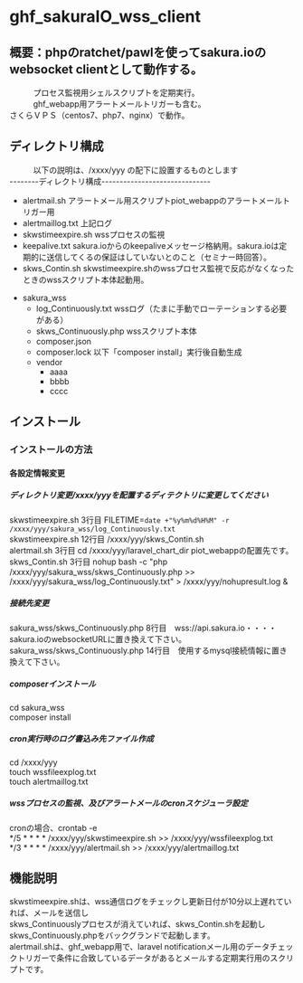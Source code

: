 # ghf_sakuraIO_wss_client
## 概要：phpのratchet/pawlを使ってsakura.ioのwebsocket clientとして動作する。  
　　　プロセス監視用シェルスクリプトを定期実行。  
　　　ghf_webapp用アラートメールトリガーも含む。   
      さくらＶＰＳ（centos7、php7、nginx）で動作。　

## ディレクトリ構成
　　　以下の説明は、/xxxx/yyy の配下に設置するものとします  
--------ディレクトリ構成------------------------------  

+ alertmail.sh          アラートメール用スクリプトpiot_webappのアラートメールトリガー用  
+ alertmaillog.txt      上記ログ  
+ skwstimeexpire.sh     wssプロセスの監視  
+ keepalive.txt         sakura.ioからのkeepaliveメッセージ格納用。sakura.ioは定期的に送信してくるの保証はしていないとのこと（セミナー時回答）。  
+ skws_Contin.sh        skwstimeexpire.shのwssプロセス監視で反応がなくなったときのwssスクリプト本体起動用。  
- sakura_wss  
	+ log_Continuously.txt    wssログ（たまに手動でローテーションする必要がある）  
	+ skws_Continuously.php   wssスクリプト本体  
	+ composer.json  
	+ composer.lock        以下「composer install」実行後自動生成  
	- vendor  
		+ aaaa  
		+ bbbb  
		- cccc  

## インストール  

### インストールの方法  

#### 各設定情報変更  
##### ディレクトリ変更/xxxx/yyyを配置するディテクトリに変更してください  
skwstimeexpire.sh  3行目    FILETIME=`date +"%y%m%d%H%M" -r /xxxx/yyy/sakura_wss/log_Continuously.txt`  
skwstimeexpire.sh 12行目    /xxxx/yyy/skws_Contin.sh  
alertmail.sh       3行目    cd /xxxx/yyy/laravel_chart_dir  piot_webappの配置先です。  
skws_Contin.sh     3行目    nohup bash -c "php /xxxx/yyy/sakura_wss/skws_Continuously.php >> /xxxx/yyy/sakura_wss/log_Continuously.txt" > /xxxx/yyy/nohupresult.log &  

##### 接続先変更  
sakura_wss/skws_Continuously.php  8行目　wss://api.sakura.io・・・・sakura.ioのwebsocketURLに置き換えて下さい。  
sakura_wss/skws_Continuously.php 14行目　使用するmysql接続情報に置き換えて下さい。  

##### composerインストール  
cd sakura_wss  
composer install  

##### cron実行時のログ書込み先ファイル作成  
cd /xxxx/yyy  
touch wssfileexplog.txt  
touch alertmaillog.txt  

##### wssプロセスの監視、及びアラートメールのcronスケジューラ設定  
cronの場合、crontab -e  
*/5 * * * * /xxxx/yyy/skwstimeexpire.sh >> /xxxx/yyy/wssfileexplog.txt  
*/3 * * * * /xxxx/yyy/alertmail.sh >> /xxxx/yyy/alertmaillog.txt  


## 機能説明  
skwstimeexpire.shは、wss通信ログをチェックし更新日付が10分以上遅れていれば、メールを送信し  
skws_Continuouslyプロセスが消えていれば、skws_Contin.shを起動し  
skws_Continuously.phpをバックグランドで起動します。  
alertmail.shは、ghf_webapp用で、laravel notificationメール用のデータチェックトリガーで条件に合致しているデータがあるとメールする定期実行用のスクリプトです。  
